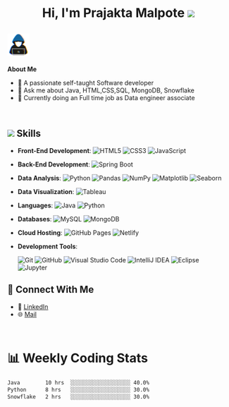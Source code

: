 <h1 align="center"><b>Hi, I'm Prajakta Malpote</b> <img src="https://media.giphy.com/media/hvRJCLFzcasrR4ia7z/giphy.gif" width="35"></h1>


## <picture><img src = "https://raw.githubusercontent.com/b1ink0/b1ink0/main/assets/about_me.gif" width = 50px></picture> 

**About Me**


- 🔭 A passionate self-taught Software developer
- 💬 Ask me about Java, HTML,CSS,SQL, MongoDB, Snowflake
- 🌱 Currently doing an Full time job as Data engineer associate

<br>

## <img src="https://media2.giphy.com/media/QssGEmpkyEOhBCb7e1/giphy.gif?cid=ecf05e47a0n3gi1bfqntqmob8g9aid1oyj2wr3ds3mg700bl&rid=giphy.gif" width="25"> **Skills**

<p align="center">
  
- **Front-End Development**:
  ![HTML5](https://img.shields.io/badge/HTML5%20-%23E34F26.svg?style=for-the-badge&logo=html5&logoColor=white)
  ![CSS3](https://img.shields.io/badge/CSS%20-%231572B6.svg?style=for-the-badge&logo=css3&logoColor=white)
  ![JavaScript](https://img.shields.io/badge/JavaScript%20-%23F7DF1E.svg?style=for-the-badge&logo=javascript&logoColor=black)


- **Back-End Development**:
  ![Spring Boot](https://img.shields.io/badge/Spring%20Boot-%236DB33F.svg?style=for-the-badge&logo=spring-boot&logoColor=white)


- **Data Analysis**:
  ![Python](https://img.shields.io/badge/Python-%2314354C.svg?style=for-the-badge&logo=python&logoColor=white)
  ![Pandas](https://img.shields.io/badge/Pandas-%231DAA00.svg?style=for-the-badge&logo=pandas&logoColor=white)
  ![NumPy](https://img.shields.io/badge/NumPy-%23013243.svg?style=for-the-badge&logo=numpy&logoColor=white)
  ![Matplotlib](https://img.shields.io/badge/Matplotlib-%230C4C1A.svg?style=for-the-badge&logo=matplotlib&logoColor=white)
  ![Seaborn](https://img.shields.io/badge/Seaborn-%230E4F73.svg?style=for-the-badge&logo=seaborn&logoColor=white)

- **Data Visualization**:
  ![Tableau](https://img.shields.io/badge/Power%20BI-%23F2C94C.svg?style=for-the-badge&logo=powerbi&logoColor=black)

- **Languages**:
  ![Java](https://img.shields.io/badge/JAVA%20-%2300599C.svg?style=for-the-badge&logo=java&logoColor=white)
  ![Python](https://img.shields.io/badge/Python%20-%2314354C.svg?style=for-the-badge&logo=python&logoColor=white)

- **Databases**:
  ![MySQL](https://img.shields.io/badge/MySQL-%2300f.svg?style=for-the-badge&logo=mysql&logoColor=white)
  ![MongoDB](https://img.shields.io/badge/MongoDB-%2347A248.svg?style=for-the-badge&logo=mongodb&logoColor=white)


- **Cloud Hosting**:
  ![GitHub Pages](https://img.shields.io/badge/GitHub%20Pages-%23327FC7.svg?style=for-the-badge&logo=github&logoColor=white&color=black)
  ![Netlify](https://img.shields.io/badge/netlify%20-%231572B6.svg?style=for-the-badge&logo=netlify&logoColor=white&color=black)

- **Development Tools**:

  ![Git](https://img.shields.io/badge/git-%23F05033.svg?style=for-the-badge&logo=git&logoColor=white)
  ![GitHub](https://img.shields.io/badge/github-%23121011.svg?style=for-the-badge&logo=github&logoColor=white)
  ![Visual Studio Code](https://img.shields.io/badge/Visual%20Studio%20Code-0078d7.svg?style=for-the-badge&logo=visual-studio-code&logoColor=white)
  ![IntelliJ IDEA](https://img.shields.io/badge/IntelliJ%20IDEA-000000.svg?style=for-the-badge&logo=intellijidea&logoColor=white)
  ![Eclipse](https://img.shields.io/badge/Eclipse-2C2255?style=for-the-badge&logo=eclipse&logoColor=white)
  ![Jupyter](https://img.shields.io/badge/Jupyter-%23F37626.svg?style=for-the-badge&logo=jupyter&logoColor=white)

</p>



## 💬 Connect With Me

- 💼 [LinkedIn](https://www.linkedin.com/in/prajakta-malpote-4b9b1917b/)
- 🌐 [Mail](prajaktamalpote@gmail.com)

<br>

# 📊 Weekly Coding Stats
<!--START_SECTION:waka-->
```text
Java        10 hrs  ░░░░░░░░░░░░░░░░░░░ 40.0%
Python      8 hrs   ░░░░░░░░░░░░░░░░░░░ 30.0%
Snowflake   2 hrs   ░░░░░░░░░░░░░░░░░░░ 30.0%
